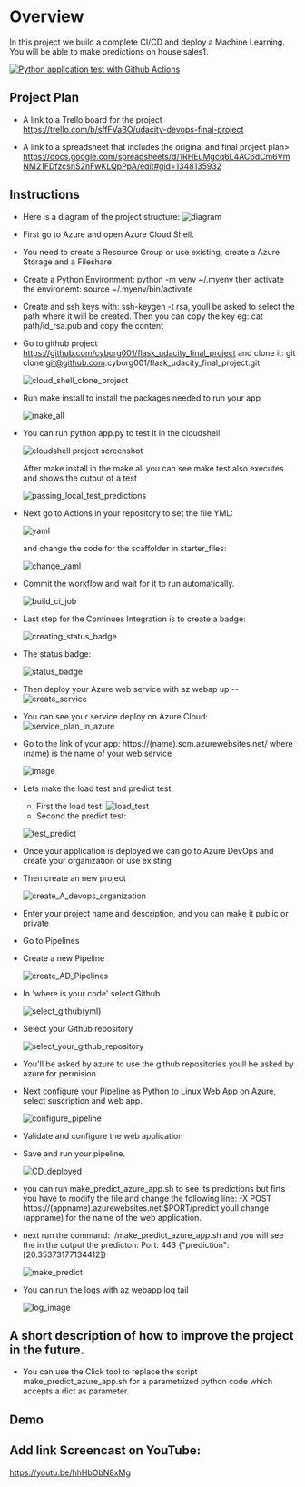 # Overview

In this project we build a complete CI/CD and deploy a Machine Learning.
You will be able to make predictions on house sales1.

[![Python application test with Github Actions](https://github.com/cyborg001/flask_udacity_final_project/actions/workflows/python-app.yml/badge.svg)](https://github.com/cyborg001/flask_udacity_final_project/actions/workflows/python-app.yml)



## Project Plan

* A link to a Trello board for the project
https://trello.com/b/sffFVaBO/udacity-devops-final-project

* A link to a spreadsheet that includes the original and final project plan>
https://docs.google.com/spreadsheets/d/1RHEuMgcq6L4AC6dCm6VmNM21FDfzcsnS2nFwKLQpPpA/edit#gid=1348135932

## Instructions
- Here is a diagram of the project structure:
  ![diagram](https://user-images.githubusercontent.com/27867802/183272195-70493040-71d4-439d-977a-6c122aebfeae.png)
- First go to Azure and open Azure Cloud Shell.
- You need to create a Resource Group or use existing, create a Azure Storage and a Fileshare
- Create a Python Environment: python -m venv ~/.myenv then activate the environemt:
  source ~/.myenv/bin/activate
- Create and ssh keys with: ssh-keygen -t rsa, youll be asked to select the path where it will be created.
  Then you can copy the key eg: cat path/id_rsa.pub and copy the content
- Go to github project https://github.com/cyborg001/flask_udacity_final_project and clone it:
  git clone git@github.com:cyborg001/flask_udacity_final_project.git
  
  ![cloud_shell_clone_project](https://user-images.githubusercontent.com/27867802/184059501-2e9ca30c-01c3-49a7-8a0c-ddad0896b8ea.png)

- Run make install to install the packages needed to run your app

  ![make_all](https://user-images.githubusercontent.com/27867802/184061502-332fbaec-aba3-4f84-aaa0-b669d692fe7e.png)
  
- You can run python app.py to test it in the cloudshell

  ![cloudshell project screenshot](https://user-images.githubusercontent.com/27867802/183272044-7c055d0e-1412-4a99-8ddb-bf1916fcc220.png)
  
  After make install in the make all you can see make test also executes and shows the output of a test
  
  ![passing_local_test_predictions](https://user-images.githubusercontent.com/27867802/184061824-86dcb3f8-29e3-4da7-9b1c-bc9b5ba4d886.png)
  
- Next go to Actions in your repository to set the file YML:
  
    ![yaml](https://user-images.githubusercontent.com/27867802/184064825-ff85c2ef-df12-4725-aae2-b21e9b6c366b.png)
    
    and change the code for the scaffolder in starter_files:
    
    ![change_yaml](https://user-images.githubusercontent.com/27867802/184064912-84c9d14a-2836-486e-95f7-63570a6bf7f7.png)
    
- Commit the workflow and wait for it to run automatically.
    
    ![build_ci_job](https://user-images.githubusercontent.com/27867802/184066093-581439b4-4921-4d1c-8284-7a9675b20dad.png)
    
- Last step for the Continues Integration is to create a badge:
    
    ![creating_status_badge](https://user-images.githubusercontent.com/27867802/184066412-4becf439-05df-4c5c-b265-c44088ffaa59.png)
    
- The status badge:
  
    ![status_badge](https://user-images.githubusercontent.com/27867802/184066471-e126348e-559c-4558-a792-89e2cb655654.png)


- Then deploy your Azure web service with az webap up --<name>
  ![create_service](https://user-images.githubusercontent.com/27867802/184275247-a87736da-6e0b-4048-b558-7adb4b8455c9.png)
  
- You can see your service deploy on Azure Cloud:
  ![service_plan_in_azure](https://user-images.githubusercontent.com/27867802/184275942-90bf4fb6-fea1-4d26-bacb-58451da334d5.png)


- Go to the link of your app: https://(name).scm.azurewebsites.net/ where (name) is the name of your web service

  ![image](https://user-images.githubusercontent.com/27867802/184286431-13478e54-83c3-4423-a41a-5d89a59a3114.png)

- Lets make the load test and predict test.
  - First the load test:
    ![load_test](https://user-images.githubusercontent.com/27867802/184286552-3879792f-dc14-44b0-aa7b-06708e25bc44.png)
  - Second the predict test:
  
   ![test_predict](https://user-images.githubusercontent.com/27867802/184287955-89aa89fb-41db-4eaa-b050-062ac0bfbe8b.png)


- Once your application is deployed we can go to Azure DevOps and create your organization or use existing
- Then create an new project

  ![create_A_devops_organization](https://user-images.githubusercontent.com/27867802/184447617-dd4363ff-4c9a-4bb1-9dfc-a82fde1b4c5c.png)

  
- Enter your project name and description, and you can make it public or private
- Go to Pipelines
- Create a new Pipeline 
  
  ![create_AD_Pipelines](https://user-images.githubusercontent.com/27867802/184448037-d54e489c-ac59-4d38-a368-9ffa40edddd1.png)

- In 'where is your code' select Github

  ![select_github(yml)](https://user-images.githubusercontent.com/27867802/184448250-bc262822-d3ed-4679-a8a4-b94003e8addd.png)
  
- Select your Github repository

  ![select_your_github_repository](https://user-images.githubusercontent.com/27867802/184448487-eb0eaabd-b119-451b-8be9-f713bca6c8c7.png)

- You'll be asked by azure to use the github repositories youll be asked by azure for permision
- Next configure your Pipeline as Python to Linux Web App on Azure, select suscription and web app.
  
  ![configure_pipeline](https://user-images.githubusercontent.com/27867802/184448653-47a51cf0-f1c3-4644-a9e6-339e3e8a2771.png)
    
- Validate and configure the web application
- Save and run your pipeline.
  
  ![CD_deployed](https://user-images.githubusercontent.com/27867802/184294437-cc86c723-cdec-461b-8b6a-d9d3e229bcc0.png)

- you can run make_predict_azure_app.sh to see its predictions but firts you have to modify the file and change
  the following line:  -X POST https://(appname).azurewebsites.net:$PORT/predict youll change (appname) for the name
  of the web application.
- next run the command:
  ./make_predict_azure_app.sh
  and you will see the in the output the predicton:
        Port: 443
        {"prediction":[20.35373177134412]}

  ![make_predict](https://user-images.githubusercontent.com/27867802/183272094-e7509a84-8f3f-44cf-ad15-259f3cc93d2e.png)

- You can run the logs with
  az webapp log tail

  ![log_image](https://user-images.githubusercontent.com/27867802/184295115-9ece1bd6-d4cd-4a71-9e46-d312acd58949.png)



## A short description of how to improve the project in the future.

- You can use the Click tool to replace the script make_predict_azure_app.sh for a parametrized python code
  which accepts a dict as parameter.

## Demo 

## Add link Screencast on YouTube:
https://youtu.be/hhHbObN8xMg


